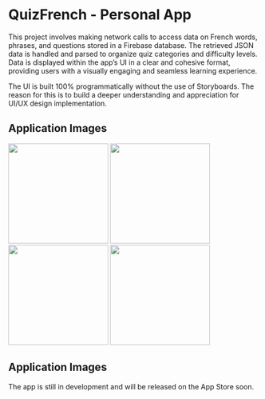 # QuizFrench - Personal App
This project involves making network calls to access data on French words, phrases, and questions stored in a Firebase database. The retrieved JSON data is handled and parsed to organize quiz categories and difficulty levels. Data is displayed within the app’s UI in a clear and cohesive format, providing users with a visually engaging and seamless learning experience.

The UI is built 100% programmatically without the use of Storyboards. The reason for this is to build a deeper understanding and appreciation for UI/UX design implementation.


## Application Images
<img src="https://github.com/user-attachments/assets/872d62bf-3af9-4115-bd66-edb06875de1f" width=200> <img src="https://github.com/user-attachments/assets/871cfdee-2f34-4ec6-86dc-71186d2e4aad" width=200>  <img src="https://github.com/user-attachments/assets/3fbd70d0-26f1-4f8d-b618-cefaf7bcc184" width=200> <img src="https://github.com/user-attachments/assets/80dac113-306c-4860-bc0d-0f0f46196339" width=200> 


## Application Images
The app is still in development and will be released on the App Store soon. 
